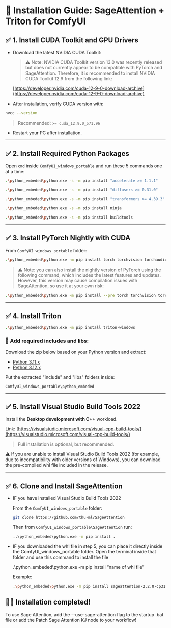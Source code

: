 # 🔧 Installation Guide: SageAttention + Triton for ComfyUI

## ✅ 1. Install CUDA Toolkit and GPU Drivers

- Download the latest NVIDIA CUDA Toolkit:

  > ⚠️ Note: NVIDIA CUDA Toolkit version 13.0 was recently released but does not currently appear to be compatible with PyTorch and SageAttention. Therefore, it is recommended to install NVIDIA CUDA Toolkit 12.9 from the following link:

  [https://developer.nvidia.com/cuda-12-9-0-download-archive](https://developer.nvidia.com/cuda-12-9-0-download-archive)

- After installation, verify CUDA version with:

```bash
nvcc --version
```

> Recommended: `>= cuda_12.9.0_571.96`

- Restart your PC after installation.

---

## ✅ 2. Install Required Python Packages

Open `cmd` inside `ComfyUI_windows_portable` and run these 5 commands one at a time:

```bash
.\python_embeded\python.exe -s -m pip install "accelerate >= 1.1.1"
```
```bash
.\python_embeded\python.exe -s -m pip install "diffusers >= 0.31.0"
```
```bash
.\python_embeded\python.exe -s -m pip install "transformers >= 4.39.3"
```
```bash
.\python_embeded\python.exe -s -m pip install ninja
```
```bash
.\python_embeded\python.exe -s -m pip install buildtools
```

---

## ✅ 3. Install PyTorch Nightly with CUDA

From `ComfyUI_windows_portable` folder:

```bash
.\python_embeded\python.exe -m pip install torch torchvision torchaudio --extra-index-url https://download.pytorch.org/whl/cu129 --upgrade
```

> ⚠️ Note: you can also install the nightly version of PyTorch using the following command, which includes the latest features and updates. However, this version may cause compilation issues with SageAttention, so use it at your own risk:

```bash
.\python_embeded\python.exe -m pip install --pre torch torchvision torchaudio --index-url https://download.pytorch.org/whl/nightly/cu129 --upgrade
```

---

## ✅ 4. Install Triton

```bash
.\python_embeded\python.exe -m pip install triton-windows
```

### 🧩 Add required includes and libs:

Download the zip below based on your Python version and extract:

- [Python 3.11.x](https://github.com/woct0rdho/triton-windows/releases/download/v3.0.0-windows.post1/python_3.11.9_include_libs.zip)
- [Python 3.12.x](https://github.com/woct0rdho/triton-windows/releases/download/v3.0.0-windows.post1/python_3.12.7_include_libs.zip)

Put the extracted "include" and "libs" folders inside:

```
ComfyUI_windows_portable\python_embeded
```

---

## ✅ 5. Install Visual Studio Build Tools 2022

Install the **Desktop development with C++** workload.

Link: [https://visualstudio.microsoft.com/visual-cpp-build-tools/](https://visualstudio.microsoft.com/visual-cpp-build-tools/)

> Full installation is optional, but recommended.

⚠️ If you are unable to install Visual Studio Build Tools 2022 (for example, due to incompatibility with older versions of Windows), you can download the pre-compiled whl file included in the release.

---

## ✅ 6. Clone and Install SageAttention

- IF you have installed Visual Studio Build Tools 2022

  From the `ComfyUI_windows_portable` folder:

  ```bash
  git clone https://github.com/thu-ml/SageAttention
  ```

  Then from `ComfyUI_windows_portable\SageAttention` run:

  ```bash
  ..\python_embeded\python.exe -m pip install .
  ```

- IF you downloaded the whl file in step 5, you can place it directly inside the ComfyUI_windows_portable folder. Open the terminal inside that folder and use this command to install the file

  .\python_embeded\python.exe -m pip install “name of whl file”

  Example:

  ```bash
  .\python_embeded\python.exe -m pip install sageattention-2.2.0-cp312-cp312-win_amd64.whl
  ```

## 🎉🎊 Installation completed!

To use Sage Attention, add the --use-sage-attention flag to the startup .bat file or add the Patch Sage Attention KJ node to your workflow!
